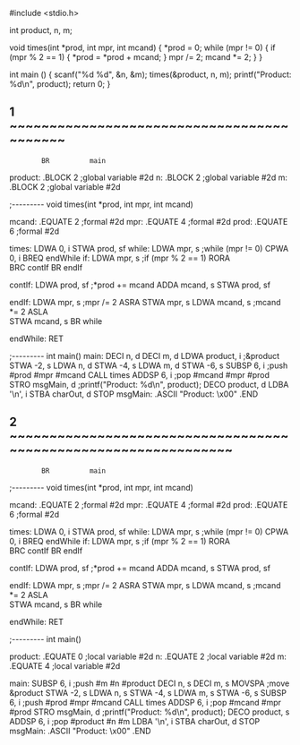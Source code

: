 #include <stdio.h>

int product, n, m;

void times(int *prod, int mpr, int mcand) {
    *prod = 0;
    while (mpr != 0) {
        if (mpr % 2 == 1) {
            *prod = *prod + mcand;
        }
        mpr /= 2;
        mcand *= 2;
    }
}

int main () {
    scanf("%d %d", &n, &m);
    times(&product, n, m);
    printf("Product: %d\n", product);
    return 0;
}

## 1 ~~~~~~~~~~~~~~~~~~~~~~~~~~~~~~~~~~~~~~~~~~

            BR          main

product:    .BLOCK      2                   ;global variable #2d
n:          .BLOCK      2                   ;global variable #2d
m:          .BLOCK      2                   ;global variable #2d

;--------- void times(int *prod, int mpr, int mcand)

mcand:      .EQUATE     2                   ;formal #2d
mpr:        .EQUATE     4                   ;formal #2d
prod:       .EQUATE     6                   ;formal #2d

times:      LDWA        0,          i 
            STWA        prod,       sf
while:      LDWA        mpr,        s       ;while (mpr != 0)
            CPWA        0,          i
            BREQ        endWhile 
if:         LDWA        mpr,        s       ;if (mpr % 2 == 1)
            RORA        
            BRC         contIf
            BR          endIf

contIf:     LDWA        prod,       sf      ;*prod += mcand
            ADDA        mcand,      s 
            STWA        prod,       sf

endIf:      LDWA        mpr,        s       ;mpr /= 2 
            ASRA
            STWA        mpr,        s
            LDWA        mcand,      s       ;mcand *= 2
            ASLA        
            STWA        mcand,      s
            BR          while      

endWhile:   RET

;--------- int main()
main:       DECI        n,          d
            DECI        m,          d 
            LDWA        product,    i       ;&product
            STWA        -2,         s
            LDWA        n,          d
            STWA        -4,         s
            LDWA        m,          d 
            STWA        -6,         s
            SUBSP       6,          i       ;push #prod #mpr #mcand
            CALL        times
            ADDSP       6,          i       ;pop #mcand #mpr #prod 
            STRO        msgMain,    d       ;printf("Product: %d\n", product);
            DECO        product,    d
            LDBA        '\n',       i 
            STBA        charOut,    d
            STOP 
msgMain:    .ASCII      "Product: \x00"
            .END

## 2 ~~~~~~~~~~~~~~~~~~~~~~~~~~~~~~~~~~~~~~~~~~~~~~~~~~~~~~~~~~~~~~~

            BR          main

;--------- void times(int *prod, int mpr, int mcand)

mcand:      .EQUATE     2                   ;formal #2d
mpr:        .EQUATE     4                   ;formal #2d
prod:       .EQUATE     6                   ;formal #2d

times:      LDWA        0,          i 
            STWA        prod,       sf
while:      LDWA        mpr,        s       ;while (mpr != 0)
            CPWA        0,          i
            BREQ        endWhile 
if:         LDWA        mpr,        s       ;if (mpr % 2 == 1)
            RORA        
            BRC         contIf
            BR          endIf

contIf:     LDWA        prod,       sf      ;*prod += mcand
            ADDA        mcand,      s 
            STWA        prod,       sf

endIf:      LDWA        mpr,        s       ;mpr /= 2 
            ASRA
            STWA        mpr,        s
            LDWA        mcand,      s       ;mcand *= 2
            ASLA        
            STWA        mcand,      s
            BR          while      

endWhile:   RET

;--------- int main()

product:    .EQUATE      0                   ;local variable #2d
n:          .EQUATE      2                   ;local variable #2d
m:          .EQUATE      4                   ;local variable #2d

main:       SUBSP       6,          i       ;push #m #n #product
            DECI        n,          s
            DECI        m,          s 
            MOVSPA                          ;move &product
            STWA        -2,         s
            LDWA        n,          s
            STWA        -4,         s
            LDWA        m,          s 
            STWA        -6,         s
            SUBSP       6,          i       ;push #prod #mpr #mcand
            CALL        times
            ADDSP       6,          i       ;pop #mcand #mpr #prod 
            STRO        msgMain,    d       ;printf("Product: %d\n", product);
            DECO        product,    s
            ADDSP       6,          i       ;pop #product #n #m
            LDBA        '\n',       i 
            STBA        charOut,    d
            STOP 
msgMain:    .ASCII      "Product: \x00"
            .END